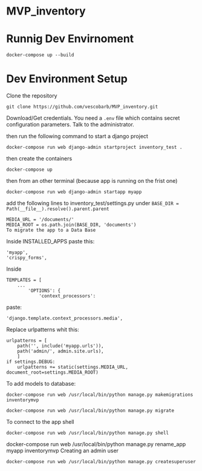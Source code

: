# MVP_inventory

# Runnig Dev Envirnoment

```
docker-compose up --build
```

# Dev Environment Setup

Clone the repository
```
git clone https://github.com/vescobarb/MVP_inventory.git
```

Download/Get credentials. You need a `.env` file which contains secret configuration parameters. Talk to the administrator.


then run the following command to start a django project

```
docker-compose run web django-admin startproject inventory_test .
```

then create the containers

```
docker-compose up
```

then from an other terminal (because app is running on the frist one)

```
docker-compose run web django-admin startapp myapp
```

add the following lines to inventory_test/settings.py under ``` BASE_DIR = Path(__file__).resolve().parent.parent ```

```
MEDIA_URL = '/documents/'
MEDIA_ROOT = os.path.join(BASE_DIR, 'documents')
To migrate the app to a Data Base
```

Inside INSTALLED_APPS paste this:
```
'myapp',
'crispy_forms',
```
Inside
``` 
TEMPLATES = [
    ...
        'OPTIONS': {
            'context_processors':
```
paste:
```
'django.template.context_processors.media',
```
Replace urlpatterns whit this:
```
urlpatterns = [
    path('', include('myapp.urls')),
    path('admin/', admin.site.urls),
    ]
if settings.DEBUG:
    urlpatterns += static(settings.MEDIA_URL, document_root=settings.MEDIA_ROOT)
```

To add models to database:

```
docker-compose run web /usr/local/bin/python manage.py makemigrations inventorymvp
```

```
docker-compose run web /usr/local/bin/python manage.py migrate
```

To connect to the app shell

```
docker-compose run web /usr/local/bin/python manage.py shell
```
docker-compose run web /usr/local/bin/python manage.py rename_app myapp inventorymvp
Creating an admin user

```
docker-compose run web /usr/local/bin/python manage.py createsuperuser
```

